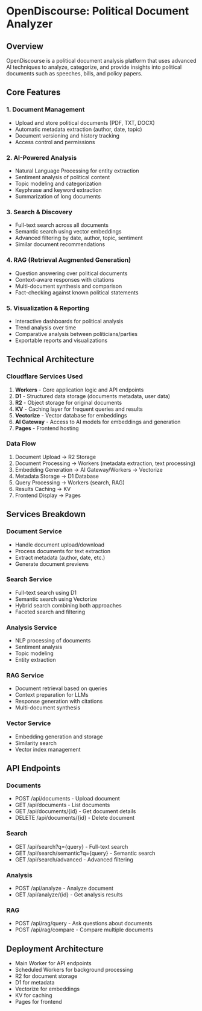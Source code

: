 # OpenDiscourse: Political Document Analyzer

## Overview
OpenDiscourse is a political document analysis platform that uses advanced AI techniques to analyze, categorize, and provide insights into political documents such as speeches, bills, and policy papers.

## Core Features

### 1. Document Management
- Upload and store political documents (PDF, TXT, DOCX)
- Automatic metadata extraction (author, date, topic)
- Document versioning and history tracking
- Access control and permissions

### 2. AI-Powered Analysis
- Natural Language Processing for entity extraction
- Sentiment analysis of political content
- Topic modeling and categorization
- Keyphrase and keyword extraction
- Summarization of long documents

### 3. Search & Discovery
- Full-text search across all documents
- Semantic search using vector embeddings
- Advanced filtering by date, author, topic, sentiment
- Similar document recommendations

### 4. RAG (Retrieval Augmented Generation)
- Question answering over political documents
- Context-aware responses with citations
- Multi-document synthesis and comparison
- Fact-checking against known political statements

### 5. Visualization & Reporting
- Interactive dashboards for political analysis
- Trend analysis over time
- Comparative analysis between politicians/parties
- Exportable reports and visualizations

## Technical Architecture

### Cloudflare Services Used
1. **Workers** - Core application logic and API endpoints
2. **D1** - Structured data storage (documents metadata, user data)
3. **R2** - Object storage for original documents
4. **KV** - Caching layer for frequent queries and results
5. **Vectorize** - Vector database for embeddings
6. **AI Gateway** - Access to AI models for embeddings and generation
7. **Pages** - Frontend hosting

### Data Flow
1. Document Upload → R2 Storage
2. Document Processing → Workers (metadata extraction, text processing)
3. Embedding Generation → AI Gateway/Workers → Vectorize
4. Metadata Storage → D1 Database
5. Query Processing → Workers (search, RAG)
6. Results Caching → KV
7. Frontend Display → Pages

## Services Breakdown

### Document Service
- Handle document upload/download
- Process documents for text extraction
- Extract metadata (author, date, etc.)
- Generate document previews

### Search Service
- Full-text search using D1
- Semantic search using Vectorize
- Hybrid search combining both approaches
- Faceted search and filtering

### Analysis Service
- NLP processing of documents
- Sentiment analysis
- Topic modeling
- Entity extraction

### RAG Service
- Document retrieval based on queries
- Context preparation for LLMs
- Response generation with citations
- Multi-document synthesis

### Vector Service
- Embedding generation and storage
- Similarity search
- Vector index management

## API Endpoints

### Documents
- POST /api/documents - Upload document
- GET /api/documents - List documents
- GET /api/documents/{id} - Get document details
- DELETE /api/documents/{id} - Delete document

### Search
- GET /api/search?q={query} - Full-text search
- GET /api/search/semantic?q={query} - Semantic search
- GET /api/search/advanced - Advanced filtering

### Analysis
- POST /api/analyze - Analyze document
- GET /api/analyze/{id} - Get analysis results

### RAG
- POST /api/rag/query - Ask questions about documents
- POST /api/rag/compare - Compare multiple documents

## Deployment Architecture
- Main Worker for API endpoints
- Scheduled Workers for background processing
- R2 for document storage
- D1 for metadata
- Vectorize for embeddings
- KV for caching
- Pages for frontend